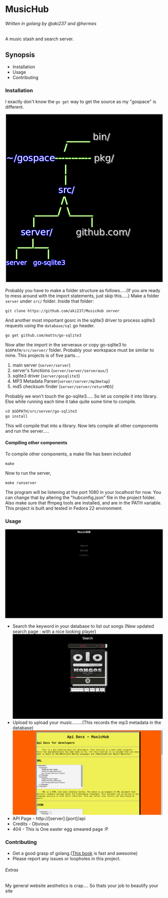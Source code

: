 # MusicHub
###### Written in golang by @aki237 and @hermes
A music stash and search server.
## Synopsis
+ Installation
+ Usage
+ Contributing

### Installation

I exactly don't know the `go get` way to get the source as my "gospace" is different.

![Folder Structure](pics/folder_struct.png)

Probably you have to make a folder structure as follows.....(If you are ready to mess around with the import statements, just skip this.....)
 Make a folder `server` under `src/` folder.
Inside that folder:
```shell
git clone https://github.com/aki237/MusicHub server
```

And another most important gosrc in the sqlite3 driver to process sqlite3 requests using the `database/sql` go header.
```shell
go get github.com/mattn/go-sqlite3
```
Now alter the import in the serveraux or copy go-sqlite3 to `$GOPATH/src/server/` folder. Probably your workspace must be similar to mine.
This projects is of five parts....
1. main server (`server/server`)
2. server's functions (`server/server/serveraux/`)
3. sqlite3 driver (`server/gosqlite3`)
4. MP3 Metadata Parser(`server/server/mp3metap`)
5. md5 checksum finder (`server/server/returnMD5`)

Probably we won't touch the go-sqlite3..... So let us compile it into library. Else while running each time it take quite some time to compile.
```
cd $GOPATH/src/server/go-sqlite3
go install
```
This will compile that into a library.
Now lets compile all other components and run the server.....
#### Compiling other components
To compile other components, a make file has been included
```shell
make
```
Now to run the server,
```shell
make runserver
```
The program will be listening at the port 1080 in your localhost for now. You can change that by altering the "hubconfig.json" file in the project folder.
Also make sure that ffmpeg tools are installed, and are in the PATH variable. This project is built and tested in Fedora 22 environment.

### Usage
![Home Page](pics/homepage.png)
+ Search the keyword in your database to list out songs (New updated search page : with a nice looking player)
![Search Page](pics/search.png)
+ Upload to upload your music........(This records the mp3 metadata in the database)
![Search Page](pics/api.png)
+ API Page - http://[server]:[port]/api
+ Credits - Obvious
+ 404 - This is One easter egg smeared page :P

### Contributing
+ Get a good grasp of golang.([This book](https://www.golang-book.com/) is fast and awesome)
+ Please report any issues or loopholes in this project.


###### Extras
My general website aesthetics is crap.... So thats your job to beautify your site
